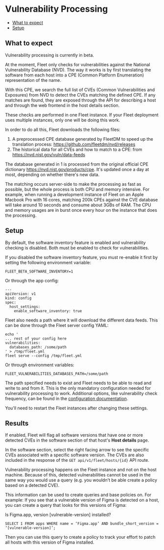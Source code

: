 # Vulnerability Processing
- [What to expect](#what-to-expect)
- [Setup](#setup)

## What to expect

Vulnerability processing is currently in beta.

At the moment, Fleet only checks for vulnerabilities against the National Vulnerability Database (NVD). The way it works is by 
first translating the software from each host into a CPE (Common Platform Enumeration) representation of the name.

With this CPE, we search the full list of CVEs (Common Vulnerabilities and Exposures) from NVD to detect the CVEs matching
the defined CPE. If any matches are found, they are exposed through the API for describing a host and through the
web frontend in the host details section.

These checks are performed in one Fleet instance. If your Fleet deployment uses multiple instances, only one will be doing
this work.

In order to do all this, Fleet downloads the following files:

1. A preprocessed CPE database generated by FleetDM to speed up the translation process: https://github.com/fleetdm/nvd/releases
2. The historical data for all CVEs and how to match to a CPE: from https://nvd.nist.gov/vuln/data-feeds

The database generated in 1 is processed from the original official CPE dictionary https://nvd.nist.gov/products/cpe. It's
updated once a day at most, depending on whether there's new data.

The matching occurs server-side to make the processing as fast as possible, but the whole process is both CPU and memory intensive.
For example, when running a development instance of Fleet on an Apple Macbook Pro with 16 cores, matching 200k CPEs against the CVE
database will take around 10 seconds and consume about 3GBs of RAM. The CPU and memory usages are in burst once every hour on the 
instance that does the processing.

## Setup

By default, the software inventory feature is enabled and vulnerability checking is disabled. Both must be enabled to check for vulnerabilities.

If you disabled the software inventory feature, you must re-enable it first by setting the following environment variable:

```
FLEET_BETA_SOFTWARE_INVENTORY=1
```

Or through the app config:

```
---
apiVersion: v1
kind: config
spec:
  host_settings:
    enable_software_inventory: true
```

Fleet also needs a path where it will download the different data feeds. This can be done through the Fleet server config
YAML:

```
echo '
... rest of your config here
vulnerabilities:
  databases_path: /some/path
' > /tmp/fleet.yml
fleet serve --config /tmp/fleet.yml
```

Or through environment variables:

```
FLEET_VULNERABILITIES_DATABASES_PATH=/some/path
```

The path specified needs to exist and Fleet needs to be able to read and write to and from it. This is the only mandatory
configuration needed for vulnerability processing to work. Additional options, like vulnerability check frequency, can be
found in the [configuration documentation](../02-Deploying/02-Configuration.md#vulnerabilities).

You'll need to restart the Fleet instances after changing these settings.

## Results

If enabled, Fleet will flag all software versions that have one or more detected CVEs in the software section of that host's **Host details** page. 

In the software section, select the right facing arrow to see the specific CVEs associated with a specific software version. The CVEs are also included in the response of the `GET api/v1/fleet/hosts/{id}` API route.

Vulnerability processing happens on the Fleet instance and not on the host machine. Because of this, detected vulnerabilities cannot be used in the same way you would use a query (e.g. you wouldn't be able create a policy based on a detected CVE).

This information can be used to create queries and base policies on. For example: If you see that a vulnerable version of Figma is detected on a host, you can create a query that looks for this versions of Figma:

Is Figma.app, version [vulnerable-version] installed?

`SELECT 1 FROM apps WHERE name = ‘Figma.app’ AND bundle_short_version = ‘[vulnerable-version]’;`

Then you can use this query to create a policy to track your effort to patch all hosts with this version of Figma installed.
